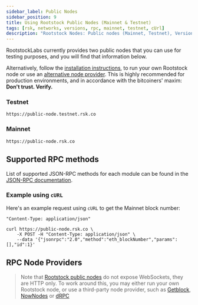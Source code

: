 ```yaml
---
sidebar_label: Public Nodes
sidebar_position: 9
title: Using Rootstock Public Nodes (Mainnet & Testnet)
tags: [rsk, networks, versions, rpc, mainnet, testnet, cUrl]
description: "Rootstock Nodes: Public nodes (Mainnet, Testnet), Versioning, RPC Methods, and cUrl example."
---
```


RootstockLabs currently provides two public nodes that you can use
for testing purposes, and you will find that information below.

Alternatively, follow the [installation instructions](/node-operators/setup/installation/),
to run your own Rootstock node or use an [alternative node provider](#rpc-node-providers).
This is highly recommended for production environments,
and in accordance with the bitcoiners' maxim: **Don't trust. Verify.**

### Testnet

```text
https://public-node.testnet.rsk.co
```

### Mainnet

```text
https://public-node.rsk.co
```

## Supported RPC methods

List of supported JSON-RPC methods for each module can be found in the [JSON-RPC documentation](/node-operators/json-rpc/).

### Example using `cURL`

Here's an example request using `cURL` to get the Mainnet block number:

`"Content-Type: application/json"`

```shell
curl https://public-node.rsk.co \
    -X POST -H "Content-Type: application/json" \
    --data '{"jsonrpc":"2.0","method":"eth_blockNumber","params":[],"id":1}'
```

## RPC Node Providers

> Note that [Rootstock public nodes](/node-operators/public-nodes/)
> do not expose WebSockets, they are HTTP only.
> To work around this, you may either run your own Rootstock node,
> or use a third-party node provider, such as [Getblock](https://getblock.io/nodes/rsk/), [NowNodes](https://nownodes.io/nodes/rsk) or [dRPC](https://drpc.org/chainlist/rootstock?utm_source=docs&utm_medium=rootstock)
